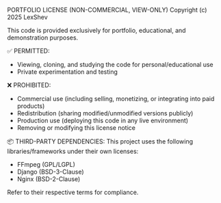 PORTFOLIO LICENSE (NON-COMMERCIAL, VIEW-ONLY)
Copyright (c) 2025 LexShev

This code is provided exclusively for portfolio, educational, and demonstration purposes.

✅ PERMITTED:
- Viewing, cloning, and studying the code for personal/educational use
- Private experimentation and testing

❌ PROHIBITED:
- Commercial use (including selling, monetizing, or integrating into paid products)
- Redistribution (sharing modified/unmodified versions publicly)
- Production use (deploying this code in any live environment)
- Removing or modifying this license notice

📦 THIRD-PARTY DEPENDENCIES:
This project uses the following libraries/frameworks under their own licenses:
- FFmpeg (GPL/LGPL)
- Django (BSD-3-Clause)
- Nginx (BSD-2-Clause)

Refer to their respective terms for compliance.
